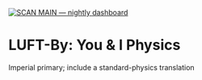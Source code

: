 [![SCAN MAIN — nightly dashboard](https://github.com/OWNER/REPO/actions/workflows/WORKFLOW_FILE.yml/badge.svg?branch=main)](https://github.com/OWNER/REPO/actions/workflows/WORKFLOW_FILE.yml?query=branch%3Amain)

# LUFT-By: You & I Physics
 Imperial primary; include a standard-physics translation 
